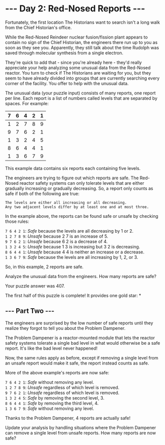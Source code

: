 # --- Day 2: Red-Nosed Reports ---

Fortunately, the first location The Historians want to search isn't a long walk from the Chief Historian's office.

While the Red-Nosed Reindeer nuclear fusion/fission plant appears to contain no sign of the Chief Historian, the engineers there run up to you as soon as they see you. Apparently, they still talk about the time Rudolph was saved through molecular synthesis from a single electron.

They're quick to add that - since you're already here - they'd really appreciate your help analyzing some unusual data from the Red-Nosed reactor. You turn to check if The Historians are waiting for you, but they seem to have already divided into groups that are currently searching every corner of the facility. You offer to help with the unusual data.

The unusual data (your puzzle input) consists of many reports, one report per line. Each report is a list of numbers called levels that are separated by spaces. For example:

| 7 | 6 | 4 | 2 | 1 |
| - | - | - | - | - |
| 1 | 2 | 7 | 8 | 9 |
| 9 | 7 | 6 | 2 | 1 |
| 1 | 3 | 2 | 4 | 5 |
| 8 | 6 | 4 | 4 | 1 |
| 1 | 3 | 6 | 7 | 9 |

This example data contains six reports each containing five levels.

The engineers are trying to figure out which reports are safe. The Red-Nosed reactor safety systems can only tolerate levels that are either gradually increasing or gradually decreasing. So, a report only counts as safe if both of the following are true:

    The levels are either all increasing or all decreasing.
    Any two adjacent levels differ by at least one and at most three.

In the example above, the reports can be found safe or unsafe by checking those rules:

`7 6 4 2 1`: _Safe_ because the levels are all decreasing by 1 or 2.<br>
`1 2 7 8 9`: _Unsafe_ because 2 7 is an increase of 5.<br>
`9 7 6 2 1`: _Unsafe_ because 6 2 is a decrease of 4.<br>
`1 3 2 4 5`: _Unsafe_ because 1 3 is increasing but 3 2 is decreasing.<br>
`8 6 4 4 1`: _Unsafe_ because 4 4 is neither an increase or a decrease.<br>
`1 3 6 7 9`: _Safe_ because the levels are all increasing by 1, 2, or 3.<br>

So, in this example, 2 reports are safe.

Analyze the unusual data from the engineers. How many reports are safe?

Your puzzle answer was 407.

The first half of this puzzle is complete! It provides one gold star: *

## --- Part Two ---

The engineers are surprised by the low number of safe reports until they realize they forgot to tell you about the Problem Dampener.

The Problem Dampener is a reactor-mounted module that lets the reactor safety systems tolerate a single bad level in what would otherwise be a safe report. It's like the bad level never happened!

Now, the same rules apply as before, except if removing a single level from an unsafe report would make it safe, the report instead counts as safe.

More of the above example's reports are now safe:

`7 6 4 2 1`: _Safe_ without removing any level.<br>
`1 2 7 8 9`: _Unsafe_ regardless of which level is removed.<br>
`9 7 6 2 1`: _Unsafe_ regardless of which level is removed.<br>
`1 3 2 4 5`: _Safe_ by removing the second level, 3.<br>
`8 6 4 4 1`: _Safe_ by removing the third level, 4.<br>
`1 3 6 7 9`: _Safe_ without removing any level.<br>

Thanks to the Problem Dampener, 4 reports are actually safe!

Update your analysis by handling situations where the Problem Dampener can remove a single level from unsafe reports. How many reports are now safe?

